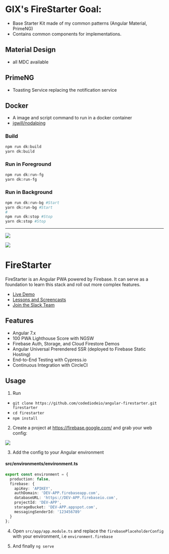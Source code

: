# GIX's FireStarter Goal: 
* Base Starter Kit made of my common patterns (Angular Material, PrimeNG)
* Contains common components  for implementations.


## Material Design
* all MDC available

## PrimeNG
* Toasting Service replacing the notification service

## Docker
* A image and script command to run in a docker container
* [jgwill/nodalping]()

[jgwill/nodalping]:https://hub.docker.com/r/jgwill/nodalping
### Build
```sh
npm run dk:build
yarn dk:build
```
### Run in Foreground
```sh
npm run dk:run-fg
yarn dk:run-fg
```
### Run in Background
```sh
npm run dk:run-bg #Start
yarn dk:run-bg #Start
#
npm run dk:stop #Stop
yarn dk:stop #Stop
```
---

<p align="center">

<a href="https://slackin-pbfjhfxnsa.now.sh"><img src="https://slackin-pbfjhfxnsa.now.sh/badge.svg"></a>

<a href="https://circleci.com/gh/codediodeio/angular-firestarter"><img src="https://circleci.com/gh/codediodeio/angular-firestarter.svg?style=svg"></a>

</p>

# FireStarter

FireStarter is an Angular PWA powered by Firebase. It can serve as a foundation to learn this stack and roll out more complex features.

- [Live Demo](https://firestarter-96e46.firebaseapp.com/)
- [Lessons and Screencasts](https://angularfirebase.com)
- [Join the Slack Team](https://goo.gl/qF8Q5r)

## Features

- Angular 7.x
- 100 PWA Lighthouse Score with NGSW
- Firebase Auth, Storage, and Cloud Firestore Demos
- Angular Universal Prerendered SSR (deployed to Firebase Static Hosting)
- End-to-End Testing with Cypress.io
- Continuous Integration with CircleCI

## Usage

1.  Run

- `git clone https://github.com/codediodeio/angular-firestarter.git firestarter`
- `cd firestarter`
- `npm install`

2.  Create a project at https://firebase.google.com/ and grab your web config:

![](https://angularfirebase.com/wp-content/uploads/2017/04/firebase-dev-prod-credentials.png)

3.  Add the config to your Angular environment

#### src/environments/environment.ts

```typescript
export const environment = {
  production: false,
  firebase: {
    apiKey: 'APIKEY',
    authDomain: 'DEV-APP.firebaseapp.com',
    databaseURL: 'https://DEV-APP.firebaseio.com',
    projectId: 'DEV-APP',
    storageBucket: 'DEV-APP.appspot.com',
    messagingSenderId: '123456789'
  }
};
```

4.  Open `src/app/app.module.ts` and replace the `firebasePlaceholderConfig` with your environment, i.e `environment.firebase`

5.  And finally `ng serve`
